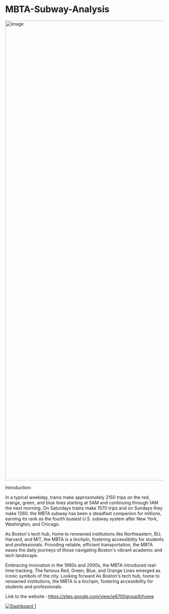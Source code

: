 # MBTA-Subway-Analysis

<img width="1457" alt="image" src="https://github.com/manvith1604/MBTA-Subway-Analysis/assets/66794160/93c30c43-771b-4242-b26d-372049e7add7">

Introduction:

In a typical weekday, trains make approximately 2150 trips on the red, orange, green, and blue lines starting at 5AM and continuing through 1AM the next morning. On Saturdays trains make 1570 trips and on Sundays they make 1260. the MBTA subway has been a steadfast companion for millions, earning its rank as the fourth busiest U.S. subway system after New York, Washington, and Chicago. 


As Boston's tech hub, home to renowned institutions like Northeastern, BU, Harvard, and MIT, the MBTA is a linchpin, fostering accessibility for students and professionals. Providing reliable, efficient transportation, the MBTA eases the daily journeys of those navigating Boston's vibrant academic and tech landscape. 


Embracing innovation in the 1990s and 2000s, the MBTA introduced real-time tracking. The famous Red, Green, Blue, and Orange Lines emerged as iconic symbols of the city. Looking forward As Boston's tech hub, home to renowned institutions, the MBTA is a linchpin, fostering accessibility for students and professionals.

Link to the website : https://sites.google.com/view/ie6700group9/home

<div class='tableauPlaceholder' id='viz1700098541738' style='position: relative'><noscript><a href='#'><img alt='Dashboard 1 ' src='https:&#47;&#47;public.tableau.com&#47;static&#47;images&#47;MB&#47;MBTA-1&#47;Dashboard1&#47;1_rss.png' style='border: none' /></a></noscript><object class='tableauViz'  style='display:none;'><param name='host_url' value='https%3A%2F%2Fpublic.tableau.com%2F' /> <param name='embed_code_version' value='3' /> <param name='site_root' value='' /><param name='name' value='MBTA-1&#47;Dashboard1' /><param name='tabs' value='no' /><param name='toolbar' value='yes' /><param name='static_image' value='https:&#47;&#47;public.tableau.com&#47;static&#47;images&#47;MB&#47;MBTA-1&#47;Dashboard1&#47;1.png' /> <param name='animate_transition' value='yes' /><param name='display_static_image' value='yes' /><param name='display_spinner' value='yes' /><param name='display_overlay' value='yes' /><param name='display_count' value='yes' /><param name='language' value='en-US' /><param name='filter' value='publish=yes' /></object></div>               
